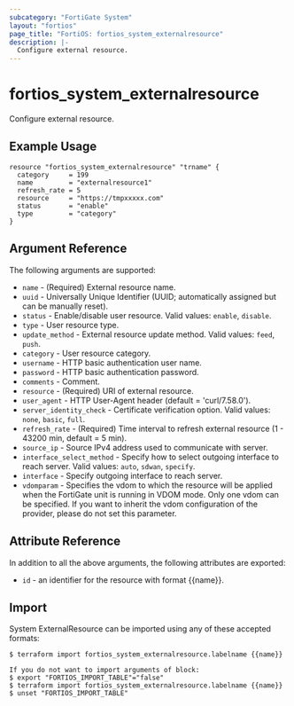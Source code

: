 ```yaml
---
subcategory: "FortiGate System"
layout: "fortios"
page_title: "FortiOS: fortios_system_externalresource"
description: |-
  Configure external resource.
---
```


# fortios_system_externalresource
Configure external resource.

## Example Usage

```hcl
resource "fortios_system_externalresource" "trname" {
  category     = 199
  name         = "externalresource1"
  refresh_rate = 5
  resource     = "https://tmpxxxxx.com"
  status       = "enable"
  type         = "category"
}
```

## Argument Reference

The following arguments are supported:

* `name` - (Required) External resource name.
* `uuid` - Universally Unique Identifier (UUID; automatically assigned but can be manually reset).
* `status` - Enable/disable user resource. Valid values: `enable`, `disable`.
* `type` - User resource type.
* `update_method` - External resource update method. Valid values: `feed`, `push`.
* `category` - User resource category.
* `username` - HTTP basic authentication user name.
* `password` - HTTP basic authentication password.
* `comments` - Comment.
* `resource` - (Required) URI of external resource.
* `user_agent` - HTTP User-Agent header (default = 'curl/7.58.0').
* `server_identity_check` - Certificate verification option. Valid values: `none`, `basic`, `full`.
* `refresh_rate` - (Required) Time interval to refresh external resource (1 - 43200 min, default = 5 min).
* `source_ip` - Source IPv4 address used to communicate with server.
* `interface_select_method` - Specify how to select outgoing interface to reach server. Valid values: `auto`, `sdwan`, `specify`.
* `interface` - Specify outgoing interface to reach server.
* `vdomparam` - Specifies the vdom to which the resource will be applied when the FortiGate unit is running in VDOM mode. Only one vdom can be specified. If you want to inherit the vdom configuration of the provider, please do not set this parameter.


## Attribute Reference

In addition to all the above arguments, the following attributes are exported:
* `id` - an identifier for the resource with format {{name}}.

## Import

System ExternalResource can be imported using any of these accepted formats:
```
$ terraform import fortios_system_externalresource.labelname {{name}}

If you do not want to import arguments of block:
$ export "FORTIOS_IMPORT_TABLE"="false"
$ terraform import fortios_system_externalresource.labelname {{name}}
$ unset "FORTIOS_IMPORT_TABLE"
```
